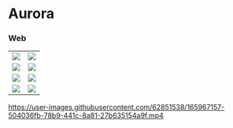 # Aurora
### Web

<table>
    <tr>
        <td>
            <img src="https://i.imgur.com/uLXh6FJ.png"/>
        </td>
        <td>
            <img src="https://i.imgur.com/QuKGc9u.png"/>
        </td>
    </tr>
    <tr>
        <td>
        <img src="https://i.imgur.com/lr9ipha.png"/>
        </td>
        <td>
            <img src="https://i.imgur.com/TWD4o4l.png"/>
        </td>
    </tr>
     <tr>
        <td>
        <img src="https://i.imgur.com/eVeIGcB.png"/>
        </td>
        <td>
            <img src="https://i.imgur.com/a4cKjIs.png"/>
        </td>
    </tr>
   <tr>
        <td>
        <img src="https://i.imgur.com/sNW08v3.png"/>
        </td>
        <td>
            <img src="https://i.imgur.com/p10gwbF.png"/>
        </td>
    </tr>
</table>



https://user-images.githubusercontent.com/62851538/165967157-504036fb-78b9-441c-8a81-27b635154a9f.mp4

